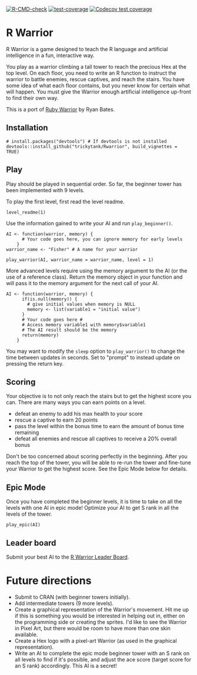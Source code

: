 <!-- badges: start -->

[![R-CMD-check](https://github.com/trickytank/Rwarrior/actions/workflows/check-standard.yaml/badge.svg)](https://github.com/trickytank/Rwarrior/actions/workflows/check-standard.yaml)
[![test-coverage](https://github.com/trickytank/Rwarrior/actions/workflows/test-coverage.yaml/badge.svg)](https://github.com/trickytank/Rwarrior/actions/workflows/test-coverage.yaml)
[![Codecov test coverage](https://codecov.io/gh/trickytank/Rwarrior/branch/master/graph/badge.svg)](https://app.codecov.io/gh/trickytank/Rwarrior?branch=master)

<!-- badges: end -->

# R Warrior

R Warrior is a game designed to teach the R language and artificial intelligence in a fun, interactive way.

You play as a warrior climbing a tall tower to reach the precious Hex at the top level.
On each floor, you need to write an R function to instruct the warrior to battle enemies, rescue captives, and reach the stairs. 
You have some idea of what each floor contains, but you never know for certain what will happen. 
You must give the Warrior enough artificial intelligence up-front to find their own way.

This is a port of [Ruby Warrior](https://github.com/ryanb/ruby-warrior) by Ryan Bates.

## Installation

```
# install.packages("devtools") # If devtools is not installed
devtools::install_github("trickytank/Rwarrior", build_vignettes = TRUE)
```

## Play

Play should be played in sequential order.
So far, the beginner tower has been implemented with 9 levels.

To play the first level, first read the level readme. 

```
level_readme(1)
```

Use the information gained to write your AI and run `play_beginner()`.

```
AI <- function(warrior, memory) {
      # Your code goes here, you can ignore memory for early levels
    }
warrior_name <- "Fisher" # A name for your warrior
    
play_warrior(AI, warrior_name = warrior_name, level = 1)
```

More advanced levels require using the memory argument to the AI (or the use of a reference class). 
Return the memory object in your function and will pass it to the memory argument for the next call of your AI. 

```
AI <- function(warrior, memory) {
      if(is.null(memory)) {
        # give initial values when memory is NULL
        memory <- list(variable1 = "initial value") 
      }
      # Your code goes here #
      # Access memory variable1 with memory$variable1
      # The AI result should be the memory
      return(memory)
    }
```

You may want to modify the `sleep` option to `play_warrior()` to change the time
between updates in seconds.
Set to "prompt" to instead update on pressing the return key.

## Scoring

Your objective is to not only reach the stairs but to get the highest score you can. 
There are many ways you can earn points on a level.

* defeat an enemy to add his max health to your score
* rescue a captive to earn 20 points
* pass the level within the bonus time to earn the amount of bonus time remaining
* defeat all enemies and rescue all captives to receive a 20% overall bonus

Don't be too concerned about scoring perfectly in the beginning. 
After you reach the top of the tower, you will be able to re-run the tower and fine-tune your Warrior to get the highest score.
See the Epic Mode below for details.

## Epic Mode 

Once you have completed the beginner levels, it is time to take on all the levels with 
one AI in epic mode! 
Optimize your AI to get S rank in all the levels of the tower.

```
play_epic(AI)
```

## Leader board

Submit your best AI to the [R Warrior Leader Board](https://tankard.id/post/r-warrior-leaderboard/).

# Future directions

*   Submit to CRAN (with beginner towers initially).
*   Add intermediate towers (9 more levels).
*   Create a graphical representation of the Warrior's movement. Hit me up if this is something you would be interested in helping out in, either on the programming side or creating the sprites. I'd like to see the Warrior in Pixel Art, but there would be room to have more than one skin available.
*   Create a Hex logo with a pixel-art Warrior (as used in the graphical representation).
*   Write an AI to complete the epic mode beginner tower with an S rank on all levels to find if it's possible, and adjust the ace score (target score for an S rank) accordingly. This AI is a secret!

